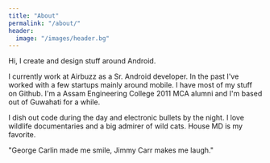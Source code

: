 ```yaml
---
title: "About"
permalink: "/about/"
header:
  image: "/images/header.bg"
---
```

Hi, I create and design stuff around Android.


I currently work at Airbuzz as a Sr. Android developer. In the past I've worked with a few startups mainly around mobile. I have most of my stuff on Github. I'm a Assam Engineering College 2011 MCA alumni and I'm based out of Guwahati for a while.


I dish out code during the day and electronic bullets by the night. I love wildlife documentaries and a big admirer of wild cats. House MD is my favorite.


"George Carlin made me smile, Jimmy Carr makes me laugh."
